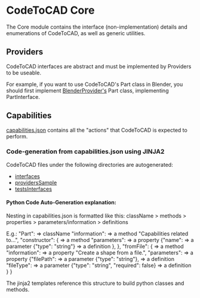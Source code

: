 # CodeToCAD Core

The Core module contains the interface (non-implementation) details and enumerations of CodeToCAD, as well as generic utilities.

## Providers 

CodeToCAD interfaces are abstract and must be implemented by Providers to be useable.

For example, if you want to use CodeToCAD's Part class in Blender, you should first implement [BlenderProvider's](../providers/blender/) Part class, implementing PartInterface.

## Capabilities

[capabilities.json](./capabilities.json) contains all the "actions" that CodeToCAD is expected to perform.

### Code-generation from capabilities.json using JINJA2

CodeToCAD files under the following directories are autogenerated:

- [interfaces](./interfaces/)
- [providersSample](./providersSample/)
- [testsInterfaces](./testsInterfaces/)

#### Python Code Auto-Generation explanation:

Nesting in capabilities.json is formatted like this:
    className > methods > properties > parameters/information > definitions

E.g.:
    "Part": => className
        "information": => a method
            "Capabilities related to...",
        "constructor": { => a method
            "parameters": => a property
                {"name": => a parameter
                    {"type": "string"} => a definition
                },
        },
        "fromFile": { => a method
            "information": => a property
                "Create a shape from a file.",
            "parameters": => a property
                {"filePath": => a parameter
                    {"type": "string"}, => a definition
                "fileType": => a parameter
                    {"type": "string", "required": false} => a definition
                }
        }

The jinja2 templates reference this structure to build python classes and methods.